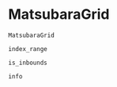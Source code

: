 # MatsubaraGrid

```@docs
MatsubaraGrid
```

```@docs
index_range
```

```@docs
is_inbounds
```

```@docs
info
```